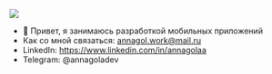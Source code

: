 ![](https://komarev.com/ghpvc/?username=AnnaGola)
- 👋 Привет, я занимаюсь разработкой мобильных приложений
-  Как со мной связаться: annagol.work@mail.ru 
-  LinkedIn: https://www.linkedin.com/in/annagolaa
-  Telegram: @annagoladev
 
